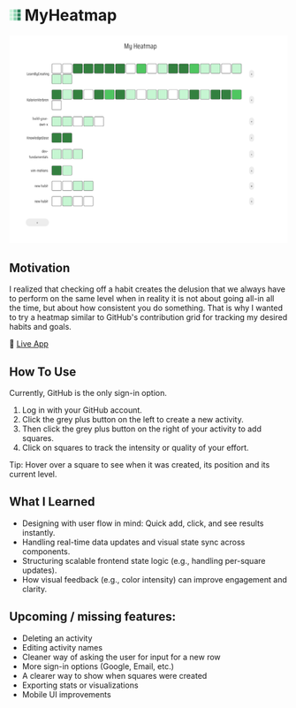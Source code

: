 # <img  src="public/favicon.png" width="21" height="21"> MyHeatmap

<img src="public/app-screenshot.png">

## Motivation

I realized that checking off a habit creates the delusion that we always have to perform on the same level when in reality it is not about going all-in all the time, but about how consistent you do something. That is why I wanted to try a heatmap similar to GitHub's contribution grid for tracking my desired habits and goals.

🔗 [Live App](https://heatmap-app-two.vercel.app/)

## How To Use

Currently, GitHub is the only sign-in option.

1. Log in with your GitHub account.
2. Click the grey plus button on the left to create a new activity.
3. Then click the grey plus button on the right of your activity to add squares.
4. Click on squares to track the intensity or quality of your effort.

Tip: Hover over a square to see when it was created, its position and its current level.

## What I Learned

- Designing with user flow in mind: Quick add, click, and see results instantly.
- Handling real-time data updates and visual state sync across components.
- Structuring scalable frontend state logic (e.g., handling per-square updates).
- How visual feedback (e.g., color intensity) can improve engagement and clarity.

## Upcoming / missing features:

- Deleting an activity
- Editing activity names
- Cleaner way of asking the user for input for a new row
- More sign-in options (Google, Email, etc.)
- A clearer way to show when squares were created
- Exporting stats or visualizations
- Mobile UI improvements
